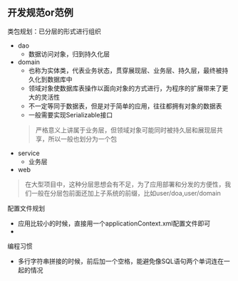 ## 开发规范or范例

类包规划：已分层的形式进行组织
- dao
    - 数据访问对象，归到持久化层
- domain
    - 也称为实体类，代表业务状态，贯穿展现层、业务层、持久层，最终被持久化到数据库中
    - 领域对象使数据库表操作以面向对象的方式进行，为程序的扩展带来了更大的灵活性
    - 不一定等同于数据表，但是对于简单的应用，往往都拥有对象的数据表
    - 一般需要实现Serializable接口
    > 严格意义上讲属于业务层，但领域对象可能同时被持久层和展现层共享，所以一般也划分为一个包
- service
    - 业务层 
- web

> 在大型项目中，这种分层思想会有不足，为了应用部署和分发的方便性，我们一般在分层包前面还加上子系统的前缀，比如user/doa,user/domain


配置文件规划
- 应用比较小的时候，直接用一个applicationContext.xml配置文件即可
- 



编程习惯
- 多行字符串拼接的时候，前后加一个空格，能避免像SQL语句两个单词连在一起的情况